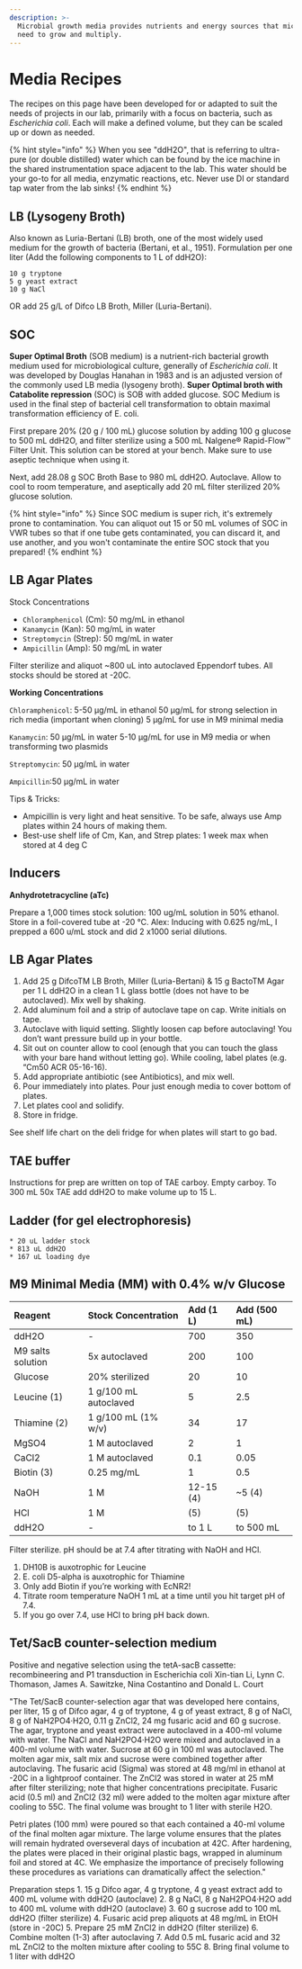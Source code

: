 ```yaml
---
description: >-
  Microbial growth media provides nutrients and energy sources that microbes
  need to grow and multiply.
---
```


# Media Recipes

The recipes on this page have been developed for or adapted to suit the needs of projects in our lab, primarily with a focus on bacteria, such as _Escherichia coli_. Each will make a defined volume, but they can be scaled up or down as needed. 

{% hint style="info" %}
When you see "ddH2O", that is referring to ultra-pure \(or double distilled\) water which can be found by the ice machine in the shared instrumentation space adjacent to the lab. This water should be your go-to for all media, enzymatic reactions, etc. Never use DI or standard tap water  from the lab sinks!
{% endhint %}

## LB \(Lysogeny Broth\)

Also known as Luria-Bertani \(LB\) broth, one of the most widely used medium for the growth of bacteria \(Bertani, et al., 1951\). Formulation per one liter \(Add the following components to 1 L of ddH2O\):

```text
10 g tryptone
5 g yeast extract
10 g NaCl
```

OR add 25 g/L of Difco LB Broth, Miller \(Luria-Bertani\).

## SOC

**Super Optimal Broth** \(SOB medium\) is a nutrient-rich bacterial growth medium used for microbiological culture, generally of _Escherichia coli_. It was developed by Douglas Hanahan in 1983 and is an adjusted version of the commonly used LB media \(lysogeny broth\).  **Super Optimal broth with Catabolite repression** \(SOC\) is SOB with added glucose. SOC Medium is used in the final step of bacterial cell transformation to obtain maximal transformation efficiency of E. coli.

First prepare 20% \(20 g / 100 mL\) glucose solution by adding 100 g glucose to 500 mL ddH2O, and filter sterilize using a 500 mL Nalgene® Rapid-Flow™ Filter Unit. This solution can be stored at your bench. Make sure to use aseptic technique when using it.

Next, add 28.08 g SOC Broth Base to 980 mL ddH2O. Autoclave. Allow to cool to room temperature, and aseptically add 20 mL filter sterilized 20% glucose solution.

{% hint style="info" %}
Since SOC medium is super rich, it's extremely prone to contamination. You can aliquot out 15 or 50 mL volumes of SOC in VWR tubes so that if one tube gets contaminated, you can discard it, and use another, and you won't contaminate the entire SOC stock that you prepared!
{% endhint %}

## LB Agar Plates

Stock Concentrations

* `Chloramphenicol` \(Cm\): 50 mg/mL in ethanol
* `Kanamycin` \(Kan\): 50 mg/mL in water
* `Streptomycin` \(Strep\): 50 mg/mL in water
* `Ampicillin` \(Amp\): 50 mg/mL in water

Filter sterilize and aliquot ~800 uL into autoclaved Eppendorf tubes. All stocks should be stored at -20C.

**Working Concentrations**

`Chloramphenicol`: 5-50 μg/mL in ethanol 50 μg/mL for strong selection in rich media \(important when cloning\) 5 μg/mL for use in M9 minimal media

`Kanamycin`: 50 μg/mL in water 5-10 μg/mL for use in M9 media or when transforming two plasmids

`Streptomycin`: 50 μg/mL in water

`Ampicillin`:50 μg/mL in water

Tips & Tricks:

* Ampicillin is very light and heat sensitive. To be safe, always use Amp plates within 24 hours of making them.
* Best-use shelf life of Cm, Kan, and Strep plates: 1 week max when stored at 4 deg C

## Inducers

**Anhydrotetracycline \(aTc\)**

Prepare a 1,000 times stock solution: 100 ug/mL solution in 50% ethanol. Store in a foil-covered tube at -20 °C. Alex: Inducing with 0.625 ng/mL, I prepped a 600 u/mL stock and did 2 x1000 serial dilutions.

## LB Agar Plates

1. Add 25 g DifcoTM LB Broth, Miller \(Luria-Bertani\) & 15 g BactoTM Agar per 1 L ddH2O in a clean 1 L glass bottle \(does not have to be autoclaved\). Mix well by shaking.
2. Add aluminum foil and a strip of autoclave tape on cap. Write initials on tape.
3. Autoclave with liquid setting. Slightly loosen cap before autoclaving! You don’t want pressure build up in your bottle.
4. Sit out on counter allow to cool \(enough that you can touch the glass with your bare hand without letting go\). While cooling, label plates \(e.g. “Cm50 ACR 05-16-16\).
5. Add appropriate antibiotic \(see Antibiotics\), and mix well.
6. Pour immediately into plates. Pour just enough media to cover bottom of plates.
7. Let plates cool and solidify.
8. Store in fridge.

See shelf life chart on the deli fridge for when plates will start to go bad.

## TAE buffer

Instructions for prep are written on top of TAE carboy. Empty carboy. To 300 mL 50x TAE add ddH2O to make volume up to 15 L.

## Ladder \(for gel electrophoresis\)

```text
* 20 uL ladder stock
* 813 uL ddH2O
* 167 uL loading dye
```

## M9 Minimal Media \(MM\) with 0.4% w/v Glucose

| Reagent | Stock Concentration | Add \(1 L\) | Add \(500 mL\) |
| :--- | :--- | :--- | :--- |
| ddH2O | - | 700 | 350 |
| M9 salts solution | 5x autoclaved | 200 | 100 |
| Glucose | 20% sterilized | 20 | 10 |
| Leucine \(1\) | 1 g/100 mL autoclaved | 5 | 2.5 |
| Thiamine \(2\) | 1 g/100 mL \(1% w/v\) | 34 | 17 |
| MgSO4 | 1 M autoclaved | 2 | 1 |
| CaCl2 | 1 M autoclaved | 0.1 | 0.05 |
| Biotin \(3\) | 0.25 mg/mL | 1 | 0.5 |
| NaOH | 1 M | 12-15 \(4\) | ~5 \(4\) |
| HCl | 1 M | \(5\) | \(5\) |
| ddH2O | - | to 1 L | to 500 mL |

Filter sterilize. pH should be at 7.4 after titrating with NaOH and HCl.

1. DH10B is auxotrophic for Leucine
2. E. coli D5-alpha is auxotrophic for Thiamine
3. Only add Biotin if you’re working with EcNR2!
4. Titrate room temperature NaOH 1 mL at a time until you hit target pH of 7.4.
5. If you go over 7.4, use HCl to bring pH back down.

## Tet/SacB counter-selection medium

Positive and negative selection using the tetA-sacB cassette: recombineering and P1 transduction in Escherichia coli Xin-tian Li, Lynn C. Thomason, James A. Sawitzke, Nina Costantino and Donald L. Court

"The Tet/SacB counter-selection agar that was developed here contains, per liter, 15 g of Difco agar, 4 g of tryptone, 4 g of yeast extract, 8 g of NaCl, 8 g of NaH2PO4·H2O, 0.11 g ZnCl2, 24 mg fusaric acid and 60 g sucrose. The agar, tryptone and yeast extract were autoclaved in a 400-ml volume with water. The NaCl and NaH2PO4·H2O were mixed and autoclaved in a 400-ml volume with water. Sucrose at 60 g in 100 ml was autoclaved. The molten agar mix, salt mix and sucrose were combined together after autoclaving. The fusaric acid \(Sigma\) was stored at 48 mg/ml in ethanol at -20C in a lightproof container. The ZnCl2 was stored in water at 25 mM after filter sterilizing; note that higher concentrations precipitate. Fusaric acid \(0.5 ml\) and ZnCl2 \(32 ml\) were added to the molten agar mixture after cooling to 55C. The final volume was brought to 1 liter with sterile H2O.

Petri plates \(100 mm\) were poured so that each contained a 40-ml volume of the final molten agar mixture. The large volume ensures that the plates will remain hydrated overseveral days of incubation at 42C. After hardening, the plates were placed in their original plastic bags, wrapped in aluminum foil and stored at 4C. We emphasize the importance of precisely following these procedures as variations can dramatically affect the selection."

Preparation steps 1. 15 g Difco agar, 4 g tryptone, 4 g yeast extract add to 400 mL volume with ddH2O \(autoclave\) 2. 8 g NaCl, 8 g NaH2PO4·H2O add to 400 mL volume with ddH2O \(autoclave\) 3. 60 g sucrose add to 100 mL ddH2O \(filter sterilize\) 4. Fusaric acid prep aliquots at 48 mg/mL in EtOH \(store in -20C\) 5. Prepare 25 mM ZnCl2 in ddH2O \(filter sterilize\) 6. Combine molten \(1-3\) after autoclaving 7. Add 0.5 mL fusaric acid and 32 mL ZnCl2 to the molten mixture after cooling to 55C 8. Bring final volume to 1 liter with ddH2O

